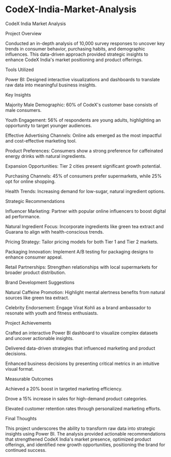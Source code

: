 # CodeX-India-Market-Analysis
CodeX India Market Analysis

 Project Overview

Conducted an in-depth analysis of 10,000 survey responses to uncover key trends in consumer behavior, purchasing habits, and demographic influences. This data-driven approach provided strategic insights to enhance CodeX India's market positioning and product offerings.

 Tools Utilized

Power BI: Designed interactive visualizations and dashboards to translate raw data into meaningful business insights.

 Key Insights

Majority Male Demographic: 60% of CodeX's customer base consists of male consumers.

Youth Engagement: 56% of respondents are young adults, highlighting an opportunity to target younger audiences.

Effective Advertising Channels: Online ads emerged as the most impactful and cost-effective marketing tool.

Product Preferences: Consumers show a strong preference for caffeinated energy drinks with natural ingredients.

Expansion Opportunities: Tier 2 cities present significant growth potential.

Purchasing Channels: 45% of consumers prefer supermarkets, while 25% opt for online shopping.

Health Trends: Increasing demand for low-sugar, natural ingredient options.

Strategic Recommendations

Influencer Marketing: Partner with popular online influencers to boost digital ad performance.

Natural Ingredient Focus: Incorporate ingredients like green tea extract and Guarana to align with health-conscious trends.

Pricing Strategy: Tailor pricing models for both Tier 1 and Tier 2 markets.

Packaging Innovation: Implement A/B testing for packaging designs to enhance consumer appeal.

Retail Partnerships: Strengthen relationships with local supermarkets for broader product distribution.

Brand Development Suggestions

Natural Caffeine Promotion: Highlight mental alertness benefits from natural sources like green tea extract.

Celebrity Endorsement: Engage Virat Kohli as a brand ambassador to resonate with youth and fitness enthusiasts.

Project Achievements

Crafted an interactive Power BI dashboard to visualize complex datasets and uncover actionable insights.

Delivered data-driven strategies that influenced marketing and product decisions.

Enhanced business decisions by presenting critical metrics in an intuitive visual format.

Measurable Outcomes

Achieved a 20% boost in targeted marketing efficiency.

Drove a 15% increase in sales for high-demand product categories.

Elevated customer retention rates through personalized marketing efforts.

Final Thoughts

This project underscores the ability to transform raw data into strategic insights using Power BI. The analysis provided actionable recommendations that strengthened CodeX India's market presence, optimized product offerings, and identified new growth opportunities, positioning the brand for continued success.
